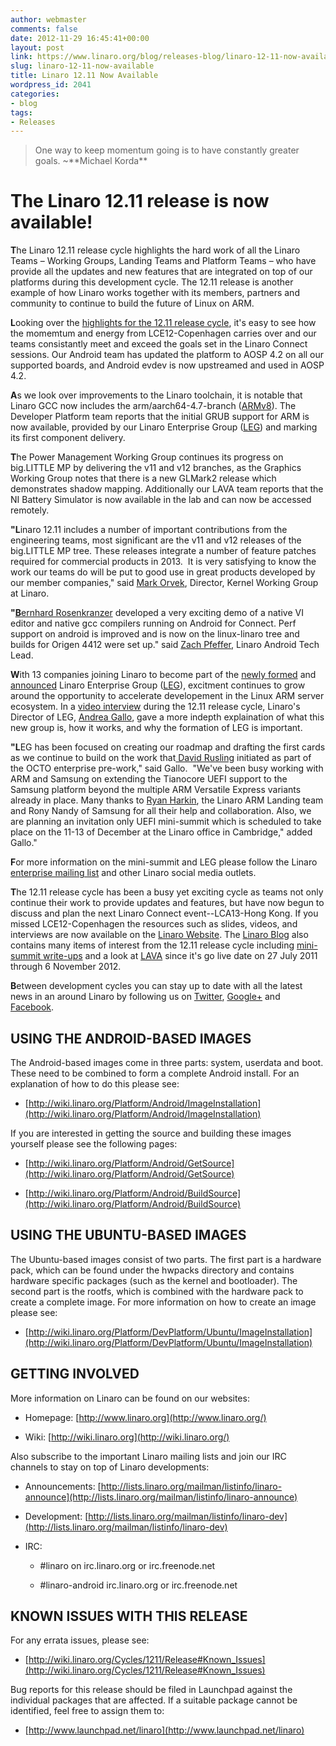 ```yaml
---
author: webmaster
comments: false
date: 2012-11-29 16:45:41+00:00
layout: post
link: https://www.linaro.org/blog/releases-blog/linaro-12-11-now-available/
slug: linaro-12-11-now-available
title: Linaro 12.11 Now Available
wordpress_id: 2041
categories:
- blog
tags:
- Releases
---
```


<blockquote>One way to keep momentum going is to have constantly greater goals. ~**Michael Korda**</blockquote>




# The Linaro 12.11 release is now available!





**T**he Linaro 12.11 release cycle highlights the hard work of all the Linaro Teams – Working Groups, Landing Teams and Platform Teams – who have provide all the updates and new features that are integrated on top of our platforms during this development cycle. The 12.11 release is another example of how Linaro works together with its members, partners and community to continue to build the future of Linux on ARM.



**L**ooking over the [highlights for the 12.11 release cycle](https://wiki.linaro.org/Cycles/1211/Release), it's easy to see how the momemtum and energy from LCE12-Copenhagen carries over and our teams consistantly meet and exceed the goals set in the Linaro Connect sessions. Our Android team has updated the platform to AOSP 4.2 on all our supported boards, and Android evdev is now upstreamed and used in AOSP 4.2.



**A**s we look over improvements to the Linaro toolchain, it is notable that Linaro GCC now includes the arm/aarch64-4.7-branch ([ARMv8](http://www.linaro.org/linaro-blog/2012/11/26/armv8-64-bit-mini-summit-at-lce12-copenhagen/)). The Developer Platform team reports that the initial GRUB support for ARM is now available, provided by our Linaro Enterprise Group ([LEG](http://www.linaro.org/engineering/leg)) and marking its first component delivery.



**T**he Power Management Working Group continues its progress on big.LITTLE MP by delivering the v11 and v12 branches, as the Graphics Working Group notes that there is a new GLMark2 release which demonstrates shadow mapping. Additionally our LAVA team reports that the NI Battery Simulator is now available in the lab and can now be accessed remotely.



**"L**inaro 12.11 includes a number of important contributions from the engineering teams, most significant are the v11 and v12 releases of the big.LITTLE MP tree. These releases integrate a number of feature patches required for commercial products in 2013.  It is very satisfying to know the work our teams do will be put to good use in great products developed by our member companies," said [Mark Orvek](http://www.linaro.org/linux-on-arm/meet-the-team/mark-orvek/), Director, Kernel Working Group at Linaro.



**"**[**B**ernhard Rosenkranzer](http://www.linaro.org/linux-on-arm/meet-the-team/bernhard-rosenkrnzer/) developed a very exciting demo of a native VI editor and native gcc compilers running on Android for Connect. Perf support on android is improved and is now on the linux-linaro tree and builds for Origen 4412 were set up." said [Zach Pfeffer](http://www.linaro.org/linux-on-arm/meet-the-team/zach-pfeffer/), Linaro Android Tech Lead.



**W**ith 13 companies joining Linaro to become part of the [newly formed](http://www.linaro.org/engineering/leg) and [announced](http://www.linaro.org/news/industry-leaders-collaborate-to-accelerate-software-ecosystem-for-arm-servers-and-join-linaro/en/) Linaro Enterprise Group ([LEG](https://wiki.linaro.org/LEG/)), excitment continues to grow around the opportunity to accelerate developement in the Linux ARM server ecosystem. In a [video interview](http://youtu.be/kANJ9iGD3GI) during the 12.11 release cycle, Linaro's Director of LEG, [Andrea Gallo](http://www.linaro.org/linux-on-arm/meet-the-team/andrea-gallo/), gave a more indepth explaination of what this new group is, how it works, and why the formation of LEG is important.



**"L**EG has been focused on creating our roadmap and drafting the first cards as we continue to build on the work that[ David Rusling](http://www.linaro.org/linux-on-arm/meet-the-team/david-a-rusling/) initiated as part of the OCTO enterprise pre-work," said Gallo.  "We've been busy working with ARM and Samsung on extending the Tianocore UEFI support to the Samsung platform beyond the multiple ARM Versatile Express variants already in place. Many thanks to [Ryan Harkin](http://www.linaro.org/linux-on-arm/meet-the-team/ryan-harkin/), the Linaro ARM Landing team and Rony Nandy of Samsung for all their help and collaboration. Also, we are planning an invitation only UEFI mini-summit which is scheduled to take place on the 11-13 of December at the Linaro office in Cambridge," added Gallo."

**F**or more information on the mini-summit and LEG please follow the Linaro [enterprise mailing list](http://lists.linaro.org/mailman/listinfo/linaro-enterprise) and other Linaro social media outlets.



**T**he 12.11 release cycle has been a busy yet exciting cycle as teams not only continue their work to provide updates and features, but have now begun to discuss and plan the next Linaro Connect event--LCA13-Hong Kong. If you missed LCE12-Copenhagen the resources such as slides, videos, and interviews are now available on the [Linaro Website](http://www.linaro.org/connect-resources/Q/lce12). The [Linaro Blog](http://www.linaro.org/blog/) also contains many items of interest from the 12.11 release cycle including [mini-summit write-ups](http://www.linaro.org/linaro-blog/2012/11/26/armv8-64-bit-mini-summit-at-lce12-copenhagen/) and a look at [LAVA](http://www.linaro.org/linaro-blog/2012/11/26/watch-lava-erupt-with-growth-as-new-tests-are-added/) since it's go live date on 27 July 2011 through 6 November 2012.



**B**etween development cycles you can stay up to date with all the latest news in an around Linaro by following us on [Twitter](https://twitter.com/LinaroOrg), [Google+](https://plus.google.com/112814496864921562564/posts) and [Facebook](https://www.facebook.com/LinaroOrg).





## USING THE ANDROID-BASED IMAGES





The Android-based images come in three parts: system, userdata and boot. These need to be combined to form a complete Android install. For an explanation of how to do this please see:




  * [http://wiki.linaro.org/Platform/Android/ImageInstallation](http://wiki.linaro.org/Platform/Android/ImageInstallation)


If you are interested in getting the source and building these images yourself please see the following pages:


  * [http://wiki.linaro.org/Platform/Android/GetSource](http://wiki.linaro.org/Platform/Android/GetSource)


  * [http://wiki.linaro.org/Platform/Android/BuildSource](http://wiki.linaro.org/Platform/Android/BuildSource)




## USING THE UBUNTU-BASED IMAGES


The Ubuntu-based images consist of two parts. The first part is a hardware pack, which can be found under the hwpacks directory and contains hardware specific packages (such as the kernel and bootloader). The second part is the rootfs, which is combined with the hardware pack to create a complete image. For more information on how to create an image please see:




  * [http://wiki.linaro.org/Platform/DevPlatform/Ubuntu/ImageInstallation](http://wiki.linaro.org/Platform/DevPlatform/Ubuntu/ImageInstallation)




## GETTING INVOLVED


More information on Linaro can be found on our websites:




  * Homepage: [http://www.linaro.org](http://www.linaro.org/)


  * Wiki: [http://wiki.linaro.org](http://wiki.linaro.org/)


Also subscribe to the important Linaro mailing lists and join our IRC channels to stay on top of Linaro developments:


  * Announcements: [http://lists.linaro.org/mailman/listinfo/linaro-announce](http://lists.linaro.org/mailman/listinfo/linaro-announce)


  * Development: [http://lists.linaro.org/mailman/listinfo/linaro-dev](http://lists.linaro.org/mailman/listinfo/linaro-dev)


  * IRC:


    * #linaro on irc.linaro.org or irc.freenode.net


    * #linaro-android irc.linaro.org or irc.freenode.net







## KNOWN ISSUES WITH THIS RELEASE


For any errata issues, please see:




  * [http://wiki.linaro.org/Cycles/1211/Release#Known_Issues](http://wiki.linaro.org/Cycles/1211/Release#Known_Issues)


Bug reports for this release should be filed in Launchpad against the individual packages that are affected. If a suitable package cannot be identified, feel free to assign them to:


  * [http://www.launchpad.net/linaro](http://www.launchpad.net/linaro)
